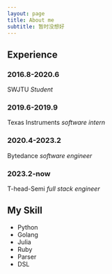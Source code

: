 ```yaml
---
layout: page
title: About me
subtitle: 暂时没想好
---
```


## Experience

### 2016.8-2020.6
SWJTU *Student*

### 2019.6-2019.9
Texas Instruments *software intern*
### 2020.4-2023.2
Bytedance *software engineer*

### 2023.2-now
T-head-Semi *full stack engineer*

## My Skill
* Python
* Golang
* Julia
* Ruby
* Parser
* DSL

